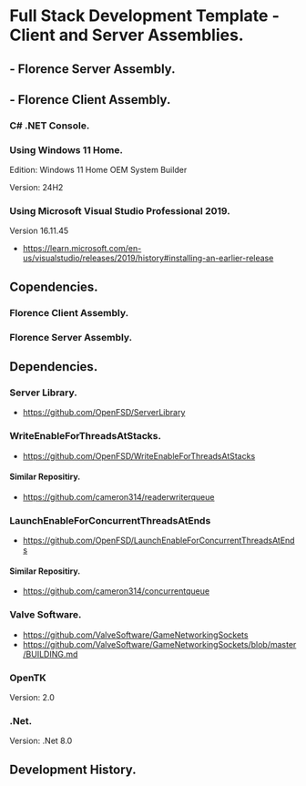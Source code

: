 # Full Stack Development Template - Client and Server Assemblies.
## - Florence Server Assembly.
## - Florence Client Assembly.

### C# .NET Console.

### Using Windows 11 Home.
Edition: Windows 11 Home OEM System Builder

Version: 24H2

### Using Microsoft Visual Studio Professional 2019.

Version 16.11.45
 - https://learn.microsoft.com/en-us/visualstudio/releases/2019/history#installing-an-earlier-release

## Copendencies.
### Florence Client Assembly.
### Florence Server Assembly.

## Dependencies.
### Server Library.
 - https://github.com/OpenFSD/ServerLibrary
   
### WriteEnableForThreadsAtStacks.
 - https://github.com/OpenFSD/WriteEnableForThreadsAtStacks
#### Similar Repositiry.
 - https://github.com/cameron314/readerwriterqueue
   
### LaunchEnableForConcurrentThreadsAtEnds
 - https://github.com/OpenFSD/LaunchEnableForConcurrentThreadsAtEnds
#### Similar Repositiry.
 - https://github.com/cameron314/concurrentqueue
   
### Valve Software.
- https://github.com/ValveSoftware/GameNetworkingSockets
- https://github.com/ValveSoftware/GameNetworkingSockets/blob/master/BUILDING.md

### OpenTK
Version: 2.0

### .Net.
Version: .Net 8.0

## Development History.
